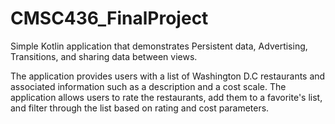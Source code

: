 # CMSC436_FinalProject
Simple Kotlin application that demonstrates Persistent data, Advertising, Transitions, and sharing data between views. 

The application provides users with a list of Washington D.C restaurants and associated information such as a description and a cost scale. The application allows users to rate the restaurants, add them to a favorite's list, and filter through the list based on rating and cost parameters.
